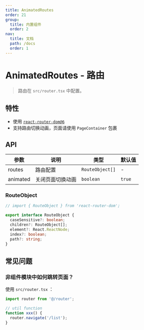 ```yaml
---
title: AnimatedRoutes
order: 21
group:
  title: 内置组件
  order: 2
nav:
  title: 文档
  path: /docs
  order: 1
---
```


# AnimatedRoutes - 路由

> 路由在 `src/router.tsx` 中配置。

## 特性

- 使用 [`react-router-dom@6`](https://reactrouter.com/)
- 支持路由切换动画，页面请使用 `PageContainer` 包裹

## API

| 参数     | 说明             | 类型            | 默认值 |
| -------- | ---------------- | --------------- | ------ |
| routes   | 路由配置         | `RouteObject[]` | -      |
| animated | 关闭页面切换动画 | `boolean`       | `true` |

### RouteObject

```typescript
// import { RouteObject } from 'react-router-dom';

export interface RouteObject {
  caseSensitive?: boolean;
  children?: RouteObject[];
  element?: React.ReactNode;
  index?: boolean;
  path?: string;
}
```

## 常见问题

### 非组件模块中如何跳转页面？

使用 `src/router.tsx` ：

```typescript
import router from '@/router';

// util function
function xxx() {
  router.navigate('/list');
}
```
